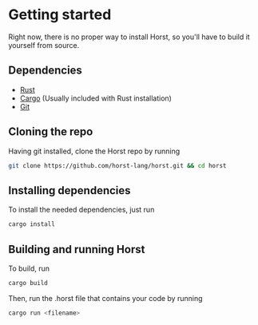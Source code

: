 # Getting started

Right now, there is no proper way to install Horst, so you'll have to build it yourself from source.

## Dependencies
* [Rust](https://www.rust-lang.org/tools/install)
* [Cargo](https://doc.rust-lang.org/cargo/getting-started/installation.html) (Usually included with Rust installation)
* [Git](https://git-scm.com/book/en/v2/Getting-Started-Installing-Git)

## Cloning the repo
Having git installed, clone the Horst repo by running
```Bash
git clone https://github.com/horst-lang/horst.git && cd horst
```

## Installing dependencies
To install the needed dependencies, just run
```Bash
cargo install
```

## Building and running Horst
To build, run
```Bash
cargo build
```
Then, run the .horst file that contains your code by running
```Bash
cargo run <filename>
```